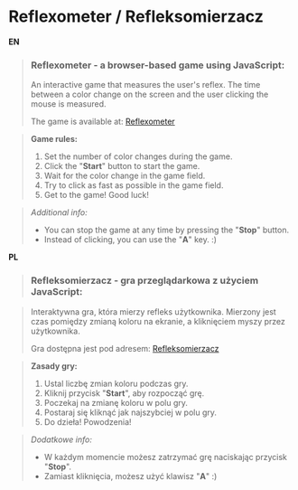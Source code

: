 
# Reflexometer / Refleksomierzacz

**EN**
> ### Reflexometer - a browser-based game using JavaScript:
>
> An interactive game that measures the user's reflex. The time between a color change on the screen and the user clicking the mouse is measured.
>
> The game is available at: [Reflexometer](https://damian3ro.github.io/js-lab/)

> **Game rules:**
> 1. Set the number of color changes during the game.
> 2. Click the "**Start**" button to start the game.
> 3. Wait for the color change in the game field.
> 4. Try to click as fast as possible in the game field.
> 5. Get to the game! Good luck!

> *Additional info:*
> - You can stop the game at any time by pressing the "**Stop**" button.
> - Instead of clicking, you can use the "**A**" key. :)


**PL**
> ### Refleksomierzacz - gra przeglądarkowa z użyciem JavaScript:

> Interaktywna gra, która mierzy refleks użytkownika. Mierzony jest czas pomiędzy zmianą koloru na ekranie, a kliknięciem myszy przez użytkownika.
>
> Gra dostępna jest pod adresem: [Refleksomierzacz](https://damian3ro.github.io/js-lab/)

> **Zasady gry:**
> 1. Ustal liczbę zmian koloru podczas gry.
> 2. Kliknij przycisk "**Start**", aby rozpocząć grę.
> 3. Poczekaj na zmianę koloru w polu gry.
> 4. Postaraj się kliknąć jak najszybciej w polu gry.
> 5. Do dzieła! Powodzenia!

> *Dodatkowe info:*
> - W każdym momencie możesz zatrzymać grę naciskając przycisk "**Stop**".
> - Zamiast kliknięcia, możesz użyć klawisz "**A**" :)